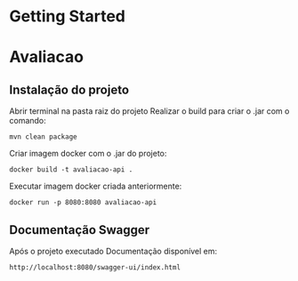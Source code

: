 # Getting Started

# Avaliacao

## Instalação do projeto

Abrir terminal na pasta raiz do projeto
Realizar o build para criar o .jar com o comando: 

```
mvn clean package
```

Criar imagem docker com o .jar do projeto:

```
docker build -t avaliacao-api .
```

Executar imagem docker criada anteriormente:
```
docker run -p 8080:8080 avaliacao-api
```


## Documentação Swagger

Após o projeto executado
Documentação disponível em:
```
http://localhost:8080/swagger-ui/index.html
```
